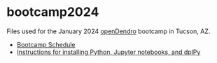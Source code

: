 # bootcamp2024
Files used for the January 2024 [openDendro](https://opendendro.org/) bootcamp in Tucson, AZ.

* [Bootcamp Schedule](https://github.com/OpenDendro/bootcamp2024/blob/main/January_2024_openDendro_Bootcamp.pdf)
* [Instructions for installing Python, Jupyter notebooks, and dplPy](https://github.com/OpenDendro/bootcamp2024/blob/main/dplpy_installation.md)
  
